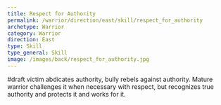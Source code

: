 ```yaml
---
title: Respect for Authority
permalink: /warrior/direction/east/skill/respect_for_authority
archetype: Warrior
category: Warrior
direction: East
type: Skill
type_general: Skill
image: /images/back/respect_for_authority.jpg
---
```

#draft victim abdicates authority, bully rebels against authority. Mature warrior challenges it when necessary with respect, but recognizes true authority and protects it and works for it. 
